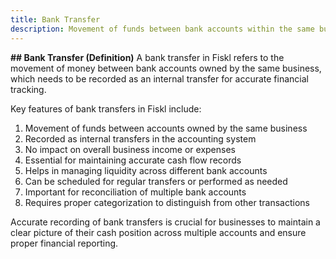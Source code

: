 ```yaml
---
title: Bank Transfer
description: Movement of funds between bank accounts within the same business
---
```


**## Bank Transfer (Definition)**
A bank transfer in Fiskl refers to the movement of money between bank accounts owned by the same business, which needs to be recorded as an internal transfer for accurate financial tracking.

Key features of bank transfers in Fiskl include:
1. Movement of funds between accounts owned by the same business
2. Recorded as internal transfers in the accounting system
3. No impact on overall business income or expenses
4. Essential for maintaining accurate cash flow records
5. Helps in managing liquidity across different bank accounts
6. Can be scheduled for regular transfers or performed as needed
7. Important for reconciliation of multiple bank accounts
8. Requires proper categorization to distinguish from other transactions

Accurate recording of bank transfers is crucial for businesses to maintain a clear picture of their cash position across multiple accounts and ensure proper financial reporting.